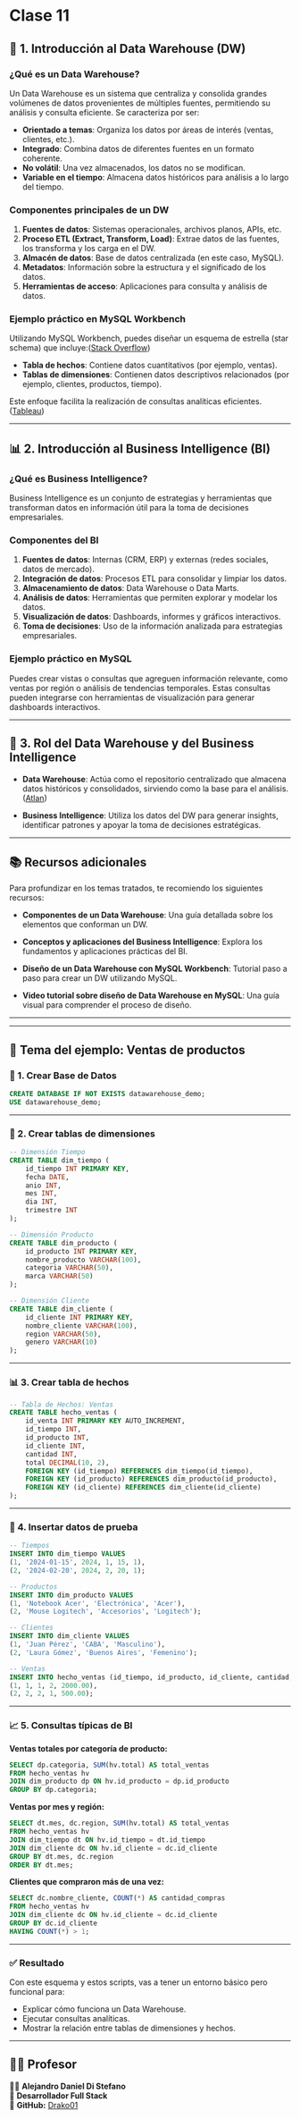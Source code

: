 # Clase 11 

## 📘 1. Introducción al Data Warehouse (DW)

### ¿Qué es un Data Warehouse?

Un Data Warehouse es un sistema que centraliza y consolida grandes volúmenes de datos provenientes de múltiples fuentes, permitiendo su análisis y consulta eficiente. Se caracteriza por ser:

* **Orientado a temas**: Organiza los datos por áreas de interés (ventas, clientes, etc.).
* **Integrado**: Combina datos de diferentes fuentes en un formato coherente.
* **No volátil**: Una vez almacenados, los datos no se modifican.
* **Variable en el tiempo**: Almacena datos históricos para análisis a lo largo del tiempo.

### Componentes principales de un DW

1. **Fuentes de datos**: Sistemas operacionales, archivos planos, APIs, etc.
2. **Proceso ETL (Extract, Transform, Load)**: Extrae datos de las fuentes, los transforma y los carga en el DW.
3. **Almacén de datos**: Base de datos centralizada (en este caso, MySQL).
4. **Metadatos**: Información sobre la estructura y el significado de los datos.
5. **Herramientas de acceso**: Aplicaciones para consulta y análisis de datos.

### Ejemplo práctico en MySQL Workbench

Utilizando MySQL Workbench, puedes diseñar un esquema de estrella (star schema) que incluye:([Stack Overflow][1])

* **Tabla de hechos**: Contiene datos cuantitativos (por ejemplo, ventas).
* **Tablas de dimensiones**: Contienen datos descriptivos relacionados (por ejemplo, clientes, productos, tiempo).

Este enfoque facilita la realización de consultas analíticas eficientes.([Tableau][2])

---

## 📊 2. Introducción al Business Intelligence (BI)

### ¿Qué es Business Intelligence?

Business Intelligence es un conjunto de estrategias y herramientas que transforman datos en información útil para la toma de decisiones empresariales.

### Componentes del BI

1. **Fuentes de datos**: Internas (CRM, ERP) y externas (redes sociales, datos de mercado).
2. **Integración de datos**: Procesos ETL para consolidar y limpiar los datos.
3. **Almacenamiento de datos**: Data Warehouse o Data Marts.
4. **Análisis de datos**: Herramientas que permiten explorar y modelar los datos.
5. **Visualización de datos**: Dashboards, informes y gráficos interactivos.
6. **Toma de decisiones**: Uso de la información analizada para estrategias empresariales.

### Ejemplo práctico en MySQL

Puedes crear vistas o consultas que agreguen información relevante, como ventas por región o análisis de tendencias temporales. Estas consultas pueden integrarse con herramientas de visualización para generar dashboards interactivos.

---

## 🧠 3. Rol del Data Warehouse y del Business Intelligence

* **Data Warehouse**: Actúa como el repositorio centralizado que almacena datos históricos y consolidados, sirviendo como la base para el análisis.([Atlan][3])

* **Business Intelligence**: Utiliza los datos del DW para generar insights, identificar patrones y apoyar la toma de decisiones estratégicas.



---

## 📚 Recursos adicionales

Para profundizar en los temas tratados, te recomiendo los siguientes recursos:

* **Componentes de un Data Warehouse**: Una guía detallada sobre los elementos que conforman un DW.&#x20;

* **Conceptos y aplicaciones del Business Intelligence**: Explora los fundamentos y aplicaciones prácticas del BI.&#x20;

* **Diseño de un Data Warehouse con MySQL Workbench**: Tutorial paso a paso para crear un DW utilizando MySQL.&#x20;

* **Video tutorial sobre diseño de Data Warehouse en MySQL**: Una guía visual para comprender el proceso de diseño.&#x20;

---

[1]: https://stackoverflow.com/questions/42494115/creating-a-dwh-like-star-schema-in-mysql?utm_source=chatgpt.com "Creating a \"DWH like\" Star Schema in MySQL - Stack Overflow"
[2]: https://www.tableau.com/business-intelligence/what-is-business-intelligence?utm_source=chatgpt.com "Business intelligence: A complete overview | Tableau"
[3]: https://atlan.com/data-warehouse-101/?utm_source=chatgpt.com "What is a Data Warehouse? Purpose, Components & Future - Atlan"

---

## 🎯 Tema del ejemplo: Ventas de productos

### 🧱 1. Crear Base de Datos

```sql
CREATE DATABASE IF NOT EXISTS datawarehouse_demo;
USE datawarehouse_demo;
```

---

### 📐 2. Crear tablas de dimensiones

```sql
-- Dimensión Tiempo
CREATE TABLE dim_tiempo (
    id_tiempo INT PRIMARY KEY,
    fecha DATE,
    anio INT,
    mes INT,
    dia INT,
    trimestre INT
);

-- Dimensión Producto
CREATE TABLE dim_producto (
    id_producto INT PRIMARY KEY,
    nombre_producto VARCHAR(100),
    categoria VARCHAR(50),
    marca VARCHAR(50)
);

-- Dimensión Cliente
CREATE TABLE dim_cliente (
    id_cliente INT PRIMARY KEY,
    nombre_cliente VARCHAR(100),
    region VARCHAR(50),
    genero VARCHAR(10)
);
```

---

### 📊 3. Crear tabla de hechos

```sql
-- Tabla de Hechos: Ventas
CREATE TABLE hecho_ventas (
    id_venta INT PRIMARY KEY AUTO_INCREMENT,
    id_tiempo INT,
    id_producto INT,
    id_cliente INT,
    cantidad INT,
    total DECIMAL(10, 2),
    FOREIGN KEY (id_tiempo) REFERENCES dim_tiempo(id_tiempo),
    FOREIGN KEY (id_producto) REFERENCES dim_producto(id_producto),
    FOREIGN KEY (id_cliente) REFERENCES dim_cliente(id_cliente)
);
```

---

### 🧪 4. Insertar datos de prueba

```sql
-- Tiempos
INSERT INTO dim_tiempo VALUES
(1, '2024-01-15', 2024, 1, 15, 1),
(2, '2024-02-20', 2024, 2, 20, 1);

-- Productos
INSERT INTO dim_producto VALUES
(1, 'Notebook Acer', 'Electrónica', 'Acer'),
(2, 'Mouse Logitech', 'Accesorios', 'Logitech');

-- Clientes
INSERT INTO dim_cliente VALUES
(1, 'Juan Pérez', 'CABA', 'Masculino'),
(2, 'Laura Gómez', 'Buenos Aires', 'Femenino');

-- Ventas
INSERT INTO hecho_ventas (id_tiempo, id_producto, id_cliente, cantidad, total) VALUES
(1, 1, 1, 2, 2000.00),
(2, 2, 2, 1, 500.00);
```

---

### 📈 5. Consultas típicas de BI

**Ventas totales por categoría de producto:**

```sql
SELECT dp.categoria, SUM(hv.total) AS total_ventas
FROM hecho_ventas hv
JOIN dim_producto dp ON hv.id_producto = dp.id_producto
GROUP BY dp.categoria;
```

**Ventas por mes y región:**

```sql
SELECT dt.mes, dc.region, SUM(hv.total) AS total_ventas
FROM hecho_ventas hv
JOIN dim_tiempo dt ON hv.id_tiempo = dt.id_tiempo
JOIN dim_cliente dc ON hv.id_cliente = dc.id_cliente
GROUP BY dt.mes, dc.region
ORDER BY dt.mes;
```

**Clientes que compraron más de una vez:**

```sql
SELECT dc.nombre_cliente, COUNT(*) AS cantidad_compras
FROM hecho_ventas hv
JOIN dim_cliente dc ON hv.id_cliente = dc.id_cliente
GROUP BY dc.id_cliente
HAVING COUNT(*) > 1;
```

---

### ✅ Resultado

Con este esquema y estos scripts, vas a tener un entorno básico pero funcional para:

* Explicar cómo funciona un Data Warehouse.
* Ejecutar consultas analíticas.
* Mostrar la relación entre tablas de dimensiones y hechos.

---

## 🧑‍🏫 Profesor  

👨‍💻 **Alejandro Daniel Di Stefano**  
📌 **Desarrollador Full Stack**  
🔗 **GitHub:** [Drako01](https://github.com/Drako01)  

